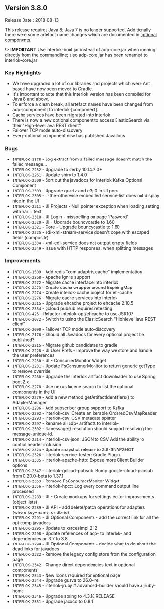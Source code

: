 ## Version 3.8.0 ##

Release Date : 2018-08-13

This release requires Java 8; Java 7 is no longer supported. Additionally there were some artefact name changes which are documented in [optional components](/pages/user-guide/adapter-optional-components).

!> **IMPORTANT** Use interlok-boot.jar instead of adp-core.jar when running directly from the commandline; also adp-core.jar has been renamed to interlok-core.jar

### Key Highlights

- We have upgraded a lot of our libraries and projects which were Ant based have now been moved to Gradle.
- It's important to note that this Interlok version has been compiled for Java 8 and above.
- To enforce a clean break, all artefact names have been changed from adp-[component] to interlok-[component].
- Cache services have been migrated into Interlok
- There is now a new optional component to access ElasticSearch via their "High-level java REST client"
- Failover TCP mode auto-discovery
- Every optional component now has published Javadocs

### Bugs

 - `INTERLOK-1878` - Log extract from a failed message doesn't match the failed message...
 - `INTERLOK-2252` - Upgrade to derby 10.14.2.0+
 - `INTERLOK-2261` - Update shiro to 1.4.0
 - `INTERLOK-2300` - Sort out the javadocs for Interlok Kafka Optional Component
 - `INTERLOK-2303` - Upgrade quartz and c3p0 in UI pom
 - `INTERLOK-2305` - if-the-otherwise embedded service-list does not display nice in the UI
 - `INTERLOK-2311` - UI Projects - Null pointer exception when loading setting with var + text
 - `INTERLOK-2318` - UI Login - misspelling on page 'Pasword'
 - `INTERLOK-2320` - UI - Upgrade bouncycastle to 1.60
 - `INTERLOK-2321` - Core - Upgrade bouncycastle to 1.60
 - `INTERLOK-2325` - edi-xml-stream-service doesn't cope with escaped fields (composite)
 - `INTERLOK-2334` - xml-edi-service does not output empty fields
 - `INTERLOK-2349` - Issue with HTTP responses, when splitting messages

### Improvements

 - `INTERLOK-1509` - Add redis "com.adaptris.cache" implementation
 - `INTERLOK-2268` - Apache Ignite support
 - `INTERLOK-2272` - Migrate cache interface into interlok
 - `INTERLOK-2273` - Create cache wrapper around ExpiringMap
 - `INTERLOK-2274` - Create interlok-cache project for eh-cache
 - `INTERLOK-2276` - Migrate cache services into interlok
 - `INTERLOK-2315` - Upgrade ehcache project to ehcache 2.10.5
 - `INTERLOK-2354` -  gcloud pubsub requires retesting
 - `INTERLOK-425` - Refactor interlok-opt/ehcache to use JSR107
 - `INTERLOK-2072` - Switch to using the ElasticSearch "Highlevel java REST client"
 - `INTERLOK-2090` - Failover TCP mode auto-discovery
 - `INTERLOK-2176` - Shouid all Javadocs for every optional project be published?
 - `INTERLOK-2215` - Migrate github candidates to gradle
 - `INTERLOK-2228` - UI User Prefs - Improve the way we store and handle the user preferences
 - `INTERLOK-2230` - UI - ConsumerMonitor Widget
 - `INTERLOK-2231` - Update FsConsumerMonitor to return generic getType to remove override
 - `INTERLOK-2260` - Upgrade the interlok artifact downloader to use Spring boot 2.x
 - `INTERLOK-2278` - Use nexus lucene search to list the optional components in the UI
 - `INTERLOK-2279` - Add a new method getArtifactIdentifiers() to AdapterManager
 - `INTERLOK-2286` - Add subscriber group support to Kafka
 - `INTERLOK-2292` - interlok-csv: Create an Iterable OrderedCsvMapReader
 - `INTERLOK-2293` - interlok-csv: CSV metadata splitter
 - `INTERLOK-2297` - Rename all adp- artifacts to interlok-
 - `INTERLOK-2302` - %message{} resolution should support resolving the message-unique-id.
 - `INTERLOK-2314` - interlok-csv-json: JSON to CSV Add the ability to control header inclusion
 - `INTERLOK-2324` - Update snapshot release to 3.8-SNAPSHOT
 - `INTERLOK-2326` - interlok-service-tester: Gradle Plugin
 - `INTERLOK-2335` - interlok-apache-http: Expose more Client Builder options
 - `INTERLOK-2347` - interlok-gcloud-pubsub: Bump google-cloud-pubsub from 0.20.0-beta to 1.37.1
 - `INTERLOK-2353` - Remove FsConsumerMonitor Widget
 - `INTERLOK-2356` - interlok-hpcc: Log every command output line processed
 - `INTERLOK-2283` - UI - Create mockups for settings editor improvements (object lists)
 - `INTERLOK-2289` - UI API - add delete/patch operations for adapters (where key=name, or db-id)
 - `INTERLOK-2291` - UI Optional Components - add the correct link for all the opt comp javadocs
 - `INTERLOK-2295` - Update to xercesImpl 2.12
 - `INTERLOK-2298` - Update references of adp- to interlok- and dependencies on 3.7 to 3.8
 - `INTERLOK-2299` - UI Optional Components - decide what to do about the dead links for javadocs
 - `INTERLOK-2322` - Remove the legacy config store from the configuration page
 - `INTERLOK-2342` - Change direct dependencies text in optional components
 - `INTERLOK-2343` - New Icons required for optional page
 - `INTERLOK-2344` - Upgrade guava to 26.0-jre
 - `INTERLOK-2345` - interlok-jruby # advanced-builder should have a jruby-home
 - `INTERLOK-2346` - Upgrade spring to 4.3.18.RELEASE
 - `INTERLOK-2351` - Upgrade jacoco to 0.8.1
